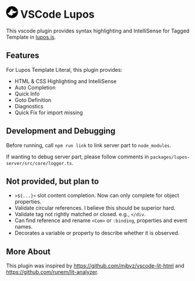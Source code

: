 <h1 align="left">
    <img src="https://github.com/pucelle/lupos-vscode/blob/master/images/logo.png?raw=true" width="32" height="32" alt="Lupos Logo" />
    VSCode Lupos
</h1>

This vscode plugin provides syntax highlighting and IntelliSense for Tagged Template in [lupos.js](https://github.com/pucelle/lupos.js).



## Features

For Lupos Template Literal, this plugin provides:

- HTML & CSS Highlighting and IntelliSense
- Auto Completion
- Quick Info
- Goto Definition
- Diagnostics
- Quick Fix for import missing



## Development and Debugging

Before running, call `npm run link` to link server part to `node_modules`.

If wanting to debug server part, please follow comments in `packages/lupos-server/src/core/logger.ts`.



## Not provided, but plan to

- `>${...}<` slot content completion. Now can only complete for object properties.
- Validate circular references. I believe this should be superior hard.
- Validate tag not rightly matched or closed. e.g., `</div`.
- Can find reference and rename `<Com>` or `:binding`, properties and event names.
- Decorates a variable or property to describe whether it is observed.



## More About

This plugin was inspired by <https://github.com/mjbvz/vscode-lit-html> and <https://github.com/runem/lit-analyzer>.
